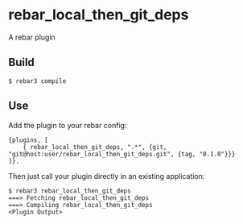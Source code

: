 rebar_local_then_git_deps
=====

A rebar plugin

Build
-----

    $ rebar3 compile

Use
---

Add the plugin to your rebar config:

    {plugins, [
        { rebar_local_then_git_deps, ".*", {git, "git@host:user/rebar_local_then_git_deps.git", {tag, "0.1.0"}}}
    ]}.

Then just call your plugin directly in an existing application:


    $ rebar3 rebar_local_then_git_deps
    ===> Fetching rebar_local_then_git_deps
    ===> Compiling rebar_local_then_git_deps
    <Plugin Output>
